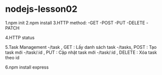# nodejs-lesson02

1.npm init
2.npm install
3.HTTP method:
-GET
-POST
-PUT
-DELETE
-PATCH

4.HTTP status

5.Task Management
-/task , GET : Lấy danh sách task
-/tasks, POST : Tạo task mới
-/task/:id , PUT : Cập nhật task mới
-/task/:id , DELETE : Xóa task theo id 

6.npm install express
